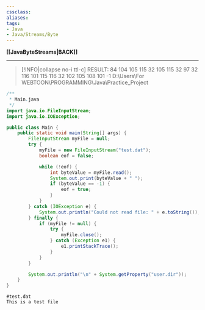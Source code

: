 ```yaml
---
cssclass:
aliases:
tags:
- Java
- Java/Streams/Byte
---
```

**[[JavaByteStreams|BACK]]**

---
>[!INFO|collapse no-i ttl-c] RESULT:
> 84 104 105 115 32 105 115 32 97 32 116 101 115 116 32 102 105 108 101 -1 
> D:\Users\For WEBTOON\PROGRAMMING\Java\Practice_Project

```java
/**
 * Main.java
 */
import java.io.FileInputStream;
import java.io.IOException;

public class Main {
    public static void main(String[] args) {
        FileInputStream myFile = null;
        try {
            myFile = new FileInputStream("test.dat");
            boolean eof = false;

            while (!eof) {
                int byteValue = myFile.read();
                System.out.print(byteValue + " ");
                if (byteValue == -1) {
                    eof = true;
                }
            }
        } catch (IOException e) {
            System.out.println("Could not read file: " + e.toString());
        } finally {
            if (myFile != null) {
                try {
                    myFile.close();
                } catch (Exception e1) {
                    e1.printStackTrace();
                }
            }
        }

        System.out.println("\n" + System.getProperty("user.dir"));
    }
}
```
```dat
#test.dat
This is a test file
```